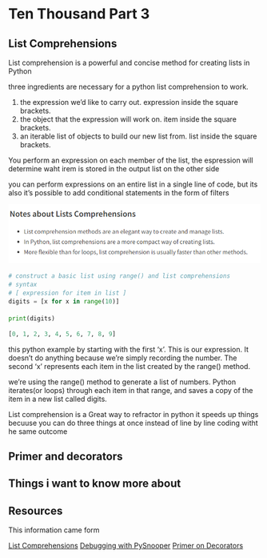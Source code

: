 # Ten Thousand Part 3

## List Comprehensions

List comprehension is a powerful and concise method for creating lists in Python

three ingredients are necessary for a python list comprehension to work.

1. the expression we’d like to carry out. expression inside the square brackets.
2. the object that the expression will work on. item inside the square brackets.
3. an iterable list of objects to build our new list from. list inside the square brackets.

You perform an expression on each member of the list, the espression will determine waht irem is stored in the output list on the other side

you can perform expressions on an entire list in a single line of code, but its also it’s possible to add conditional statements in the form of filters

![Notes About Lists Comprehension](./images/NotesAbout.png)

```python
# construct a basic list using range() and list comprehensions
# syntax
# [ expression for item in list ]
digits = [x for x in range(10)]

print(digits)
```

```python
[0, 1, 2, 3, 4, 5, 6, 7, 8, 9]
```

this python example by starting with the first ‘x’. This is our expression. It doesn’t do anything because we’re simply recording the number. The second ‘x’ represents each item in the list created by the range() method.

we’re using the range() method to generate a list of numbers. Python iterates(or loops) through each item in that range, and saves a copy of the item in a new list called digits.

List comprehension is a Great way to refractor in python it speeds up things becuuse you can do three things at once instead of line by line coding witht he same outcome 

## Primer and decorators

## Things i want to know more about

## Resources

This information came form

[List Comprehensions](https://www.pythonforbeginners.com/basics/list-comprehensions-in-python)
[Debugging with PySnooper](https://www.pythonpodcast.com/pysnooper-python-debugging-episode-241/)
[Primer on Decorators](https://realpython.com/primer-on-python-decorators/)